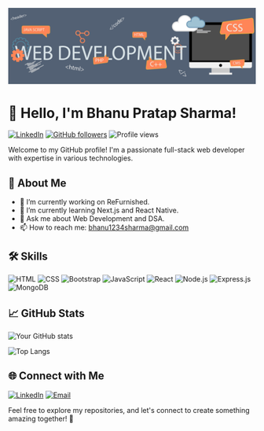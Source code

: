 ![Web Developer Banner](https://github.com/bhanu-sh/bhanu-sh/blob/main/68747470733a2f2f63686b736b696c6c732e636f6d2f77702d636f6e74656e742f75706c6f6164732f323032302f30342f504e432d416e696d617465642d42616e6e6572732e676966.gif)

# 👋 Hello, I'm Bhanu Pratap Sharma!

[![LinkedIn](https://img.shields.io/badge/LinkedIn-Connect-blue?style=flat-square&logo=linkedin)](https://www.linkedin.com/in/bhanu-sharma-a4063b136/) [![GitHub followers](https://img.shields.io/github/followers/bhanu-sh?label=Follow&style=social&logo=github)](https://github.com/bhanu-sh)
![Profile views](https://komarev.com/ghpvc/?username=bhanu-sh)

Welcome to my GitHub profile! I'm a passionate full-stack web developer with expertise in various technologies.

## 🚀 About Me

- 🔭 I’m currently working on ReFurnished.
- 🌱 I’m currently learning Next.js and React Native.
- 💬 Ask me about Web Development and DSA.
- 📫 How to reach me: bhanu1234sharma@gmail.com

## 🛠️ Skills

![HTML](https://img.shields.io/badge/HTML-Expert-orange?logo=html5) ![CSS](https://img.shields.io/badge/CSS-Expert-blue?logo=css3) ![Bootstrap](https://img.shields.io/badge/Bootstrap-Expert-purple?logo=bootstrap) ![JavaScript](https://img.shields.io/badge/JavaScript-Expert-yellow?logo=javascript) ![React](https://img.shields.io/badge/React-Expert-blue?logo=react) ![Node.js](https://img.shields.io/badge/Node.js-Expert-green?logo=node.js) ![Express.js](https://img.shields.io/badge/Express.js-Expert-lightgrey?logo=express) ![MongoDB](https://img.shields.io/badge/MongoDB-Expert-green?logo=mongodb)

## 📈 GitHub Stats

![Your GitHub stats](https://github-readme-stats.vercel.app/api?username=bhanu-sh&show_icons=true&hide=contribs,prs)

![Top Langs](https://github-readme-stats.vercel.app/api/top-langs/?username=bhanu-sh&layout=compact)

## 🌐 Connect with Me

[![LinkedIn](https://img.shields.io/badge/LinkedIn-Connect-0077B5?style=flat-square&logo=linkedin)](https://www.linkedin.com/in/bhanu-sharma-a4063b136/)
[![Email](https://img.shields.io/badge/Email-Contact-D14836?style=flat-square&logo=gmail)](mailto:bhanu1234sharma@gmail.com)

Feel free to explore my repositories, and let's connect to create something amazing together! 🚀
